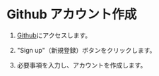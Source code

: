 # Github アカウント作成

1. [Github](https://github.com)にアクセスします。

2. "Sign up"（新規登録）ボタンをクリックします。

3. 必要事項を入力し、アカウントを作成します。
